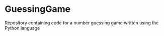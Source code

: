 # GuessingGame
Repository containing code for a number guessing game written using the Python language
